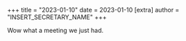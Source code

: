 +++
title = "2023-01-10"
date = 2023-01-10
[extra]
author = "INSERT_SECRETARY_NAME"
+++

Wow what a meeting we just had.

<!-- more -->